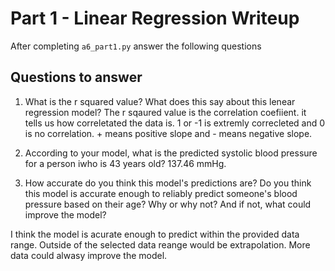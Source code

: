 # Part 1 - Linear Regression Writeup

After completing `a6_part1.py` answer the following questions

## Questions to answer

1. What is the r squared value?  What does this say about this lenear regression model?
The r sqaured value is the correlation coefiient. it tells us how correletated the data is. 1 or -1 is extremly correcleted and 0 is no correlation. + means positive slope and - means negative slope. 

2. According to your model, what is the predicted systolic blood pressure for a person iwho is 43 years old?
137.46 mmHg. 

3. How accurate do you think this model's predictions are?  Do you think this model is accurate enough to reliably predict someone's blood pressure based on their age?  Why or why not?  And if not, what could improve the model?

I think the model is acurate enough to predict within the provided data range. Outside of the selected data reange would be extrapolation. More data could alwasy improve the model.

